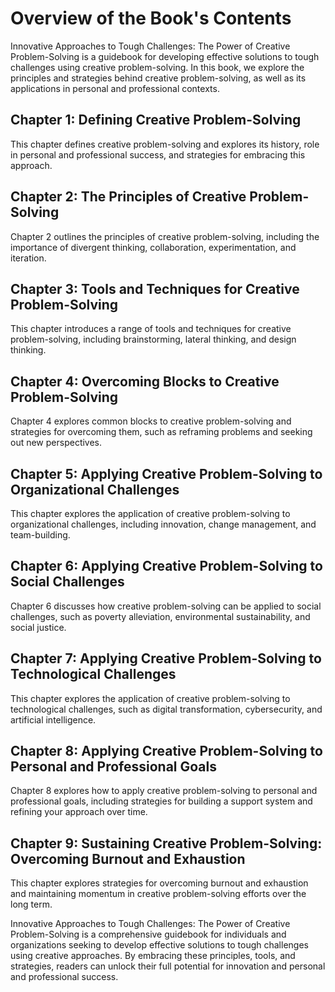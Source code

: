 Overview of the Book's Contents
=============================================

Innovative Approaches to Tough Challenges: The Power of Creative Problem-Solving is a guidebook for developing effective solutions to tough challenges using creative problem-solving. In this book, we explore the principles and strategies behind creative problem-solving, as well as its applications in personal and professional contexts.

Chapter 1: Defining Creative Problem-Solving
--------------------------------------------

This chapter defines creative problem-solving and explores its history, role in personal and professional success, and strategies for embracing this approach.

Chapter 2: The Principles of Creative Problem-Solving
-----------------------------------------------------

Chapter 2 outlines the principles of creative problem-solving, including the importance of divergent thinking, collaboration, experimentation, and iteration.

Chapter 3: Tools and Techniques for Creative Problem-Solving
------------------------------------------------------------

This chapter introduces a range of tools and techniques for creative problem-solving, including brainstorming, lateral thinking, and design thinking.

Chapter 4: Overcoming Blocks to Creative Problem-Solving
--------------------------------------------------------

Chapter 4 explores common blocks to creative problem-solving and strategies for overcoming them, such as reframing problems and seeking out new perspectives.

Chapter 5: Applying Creative Problem-Solving to Organizational Challenges
-------------------------------------------------------------------------

This chapter explores the application of creative problem-solving to organizational challenges, including innovation, change management, and team-building.

Chapter 6: Applying Creative Problem-Solving to Social Challenges
-----------------------------------------------------------------

Chapter 6 discusses how creative problem-solving can be applied to social challenges, such as poverty alleviation, environmental sustainability, and social justice.

Chapter 7: Applying Creative Problem-Solving to Technological Challenges
------------------------------------------------------------------------

This chapter explores the application of creative problem-solving to technological challenges, such as digital transformation, cybersecurity, and artificial intelligence.

Chapter 8: Applying Creative Problem-Solving to Personal and Professional Goals
-------------------------------------------------------------------------------

Chapter 8 explores how to apply creative problem-solving to personal and professional goals, including strategies for building a support system and refining your approach over time.

Chapter 9: Sustaining Creative Problem-Solving: Overcoming Burnout and Exhaustion
---------------------------------------------------------------------------------

This chapter explores strategies for overcoming burnout and exhaustion and maintaining momentum in creative problem-solving efforts over the long term.

Innovative Approaches to Tough Challenges: The Power of Creative Problem-Solving is a comprehensive guidebook for individuals and organizations seeking to develop effective solutions to tough challenges using creative approaches. By embracing these principles, tools, and strategies, readers can unlock their full potential for innovation and personal and professional success.
